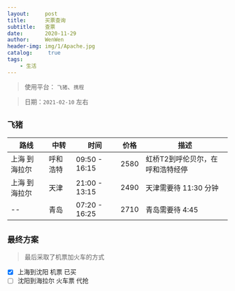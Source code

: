 ```yaml
---
layout:     post
title:      买票查询
subtitle:   查票
date:       2020-11-29
author:     WenWen
header-img: img/1/Apache.jpg
catalog: 	 true
tags:
    - 生活
---
```


> 使用平台： `飞猪`、`携程`

> 日期：`2021-02-10` 左右

## `飞猪`


路线|中转|时间|价格|描述
---|---|---|---|---
上海 到 海拉尔|呼和浩特| 09:50 - 16:15|2580 | 虹桥T2到呼伦贝尔，在呼和浩特经停
上海 到 海拉尔|天津|21:00 - 13:15 | 2490 | 天津需要待 11:30 分钟
--|青岛|07:20 - 16:25 | 2710 | 青岛需要待 4:45

## `最终方案`

> 最后采取了机票加火车的方式

- [X] 上海到沈阳 机票 已买
- [ ] 沈阳到海拉尔 火车票 代抢
